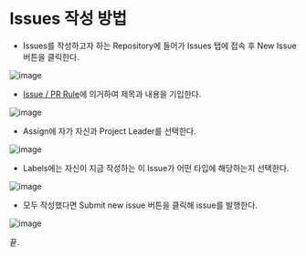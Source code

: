 # Issues 작성 방법

- Issues를 작성하고자 하는 Repository에 들어가 Issues 탭에 접속 후 New Issue 버튼을 클릭한다.
   
![image](https://github.com/kimch0612/Team_Project-Documents/assets/10193967/b9139f3a-fc60-49cd-9dbc-a765e7f33b4d)

- [Issue / PR Rule](https://github.com/kimch0612/Team_Project-Documents/blob/master/Convention.md#issue--pr-rule)에 의거하여 제목과 내용을 기입한다.

![image](https://github.com/kimch0612/Team_Project-Documents/assets/10193967/f402c41b-b1f0-485e-aac1-f730a956bffc)

- Assign에 자가 자신과 Project Leader를 선택한다.

![image](https://github.com/kimch0612/Team_Project-Documents/assets/10193967/9514fc93-e186-4a86-afbc-651b008ce2d6)

- Labels에는 자신이 지금 작성하는 이 Issue가 어떤 타입에 해당하는지 선택한다.

![image](https://github.com/kimch0612/Team_Project-Documents/assets/10193967/5edef229-f807-4ac3-a445-a458cebf48bb)

- 모두 작성했다면 Submit new issue 버튼을 클릭해 issue를 발행한다.

![image](https://github.com/kimch0612/Team_Project-Documents/assets/10193967/7171041c-f410-49c9-9e5e-132a72cb04b5)

끝.
